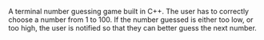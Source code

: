 A terminal number guessing game built in C++. The user has to correctly choose a number from 1 to 100.
 If the number guessed is either too low, or too high, the user is notified so that they can better guess the next number.